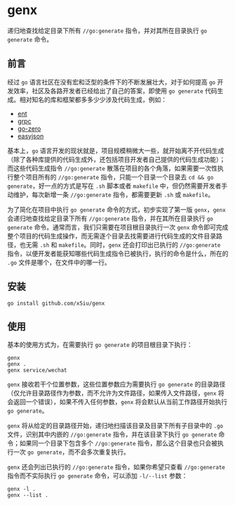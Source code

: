 # genx

递归地查找给定目录下所有 `//go:generate` 指令，并对其所在目录执行 `go generate` 命令。

## 前言

经过 `go` 语言社区在没有宏和泛型的条件下的不断发展壮大，对于如何提高 `go` 开发效率，社区及各路开发者已经给出了自己的答案，即使用 `go generate` 代码生成。相对知名的库和框架都多多少少涉及代码生成，例如：

- [ent](https://entgo.io/)
- [grpc](https://grpc.io/)
- [go-zero](https://github.com/zeromicro/go-zero)
- [easyjson](https://github.com/mailru/easyjson)

基本上，`go` 语言开发的现状就是，项目规模稍微大一些，就开始离不开代码生成（除了各种库提供的代码生成外，还包括项目开发者自己提供的代码生成功能）；而这些代码生成指令 `//go:generate` 散落在项目的各个角落，如果需要一次性执行整个项目所有的 `//go:generate` 指令，只能一个目录一个目录去 `cd && go generate`，好一点的方式是写在 `.sh` 脚本或者 `makefile` 中，但仍然需要开发者手动维护，每次新增一条 `//go:generate` 指令，都需要更新 `.sh` 或 `makefile`。

为了简化在项目中执行 `go generate` 命令的方式，初步实现了第一版 `genx`，`genx` 会递归地查找给定目录下所有 `//go:generate` 指令，并在其所在目录执行 `go generate` 命令。通常而言，我们只需要在项目根目录执行一次 `genx` 命令即可完成整个项目的代码生成操作，而无需逐个目录去找需要进行代码生成的文件目录路径，也无需 `.sh` 和 `makefile`。同时，`genx` 还会打印出已执行的 `//go:generate` 指令，以便开发者能获知哪些代码生成指令已被执行，执行的命令是什么，所在的 `.go` 文件是哪个，在文件中的哪一行。

## 安装

```shell
go install github.com/x5iu/genx
```

## 使用

基本的使用方式为，在需要执行 `go generate` 的项目根目录下执行：

```shell
genx
genx .
genx service/wechat
```

`genx` 接收若干个位置参数，这些位置参数应为需要执行 `go generate` 的目录路径（仅允许目录路径作为参数，而不允许为文件路径，如果传入文件路径，`genx` 将会返回一个错误），如果不传入任何参数，`genx` 将会默认从当前工作路径开始执行 `go generate`。

`genx` 将从给定的目录路径开始，递归地扫描该目录及目录下所有子目录中的 `.go` 文件，识别其中内嵌的 `//go:generate` 指令，并在该目录下执行 `go generate` 命令；如果同一个目录下包含多个 `//go:generate` 指令，那么这个目录也只会被执行一次 `go generate`，而不会多次重复执行。

`genx` 还会列出已执行的 `//go:generate` 指令，如果你希望只查看 `//go:generate` 指令而不实际执行 `go generate` 命令，可以添加 `-l/--list` 参数：

```shell
genx -l .
genx --list .
```



